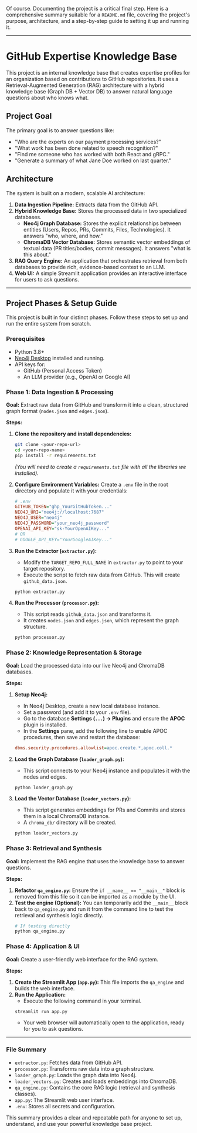 Of course. Documenting the project is a critical final step. Here is a comprehensive summary suitable for a `README.md` file, covering the project's purpose, architecture, and a step-by-step guide to setting it up and running it.

---

# GitHub Expertise Knowledge Base

This project is an internal knowledge base that creates expertise profiles for an organization based on contributions to GitHub repositories. It uses a Retrieval-Augmented Generation (RAG) architecture with a hybrid knowledge base (Graph DB + Vector DB) to answer natural language questions about who knows what.

## Project Goal

The primary goal is to answer questions like:
*   "Who are the experts on our payment processing services?"
*   "What work has been done related to speech recognition?"
*   "Find me someone who has worked with both React and gRPC."
*   "Generate a summary of what Jane Doe worked on last quarter."

## Architecture

The system is built on a modern, scalable AI architecture:

1.  **Data Ingestion Pipeline:** Extracts data from the GitHub API.
2.  **Hybrid Knowledge Base:** Stores the processed data in two specialized databases.
    *   **Neo4j Graph Database:** Stores the explicit relationships between entities (Users, Repos, PRs, Commits, Files, Technologies). It answers "who, where, and how."
    *   **ChromaDB Vector Database:** Stores semantic vector embeddings of textual data (PR titles/bodies, commit messages). It answers "what is this about."
3.  **RAG Query Engine:** An application that orchestrates retrieval from both databases to provide rich, evidence-based context to an LLM.
4.  **Web UI:** A simple Streamlit application provides an interactive interface for users to ask questions.



---

## Project Phases & Setup Guide

This project is built in four distinct phases. Follow these steps to set up and run the entire system from scratch.

### Prerequisites

*   Python 3.8+
*   [Neo4j Desktop](https://neo4j.com/download/) installed and running.
*   API keys for:
    *   GitHub (Personal Access Token)
    *   An LLM provider (e.g., OpenAI or Google AI)

### Phase 1: Data Ingestion & Processing

**Goal:** Extract raw data from GitHub and transform it into a clean, structured graph format (`nodes.json` and `edges.json`).

**Steps:**
1.  **Clone the repository and install dependencies:**
    ```bash
    git clone <your-repo-url>
    cd <your-repo-name>
    pip install -r requirements.txt 
    ```
    *(You will need to create a `requirements.txt` file with all the libraries we installed).*

2.  **Configure Environment Variables:** Create a `.env` file in the root directory and populate it with your credentials:
    ```ini
    # .env
    GITHUB_TOKEN="ghp_YourGitHubToken..."
    NEO4J_URI="neo4j://localhost:7687"
    NEO4J_USER="neo4j"
    NEO4J_PASSWORD="your_neo4j_password"
    OPENAI_API_KEY="sk-YourOpenAIKey..." 
    # OR
    # GOOGLE_API_KEY="YourGoogleAIKey..."
    ```

3.  **Run the Extractor (`extractor.py`):**
    *   Modify the `TARGET_REPO_FULL_NAME` in `extractor.py` to point to your target repository.
    *   Execute the script to fetch raw data from GitHub. This will create `github_data.json`.
    ```bash
    python extractor.py
    ```

4.  **Run the Processor (`processor.py`):**
    *   This script reads `github_data.json` and transforms it.
    *   It creates `nodes.json` and `edges.json`, which represent the graph structure.
    ```bash
    python processor.py
    ```

### Phase 2: Knowledge Representation & Storage

**Goal:** Load the processed data into our live Neo4j and ChromaDB databases.

**Steps:**
1.  **Setup Neo4j:**
    *   In Neo4j Desktop, create a new local database instance.
    *   Set a password (and add it to your `.env` file).
    *   Go to the database **Settings (`...`) -> Plugins** and ensure the **APOC** plugin is installed.
    *   In the **Settings** pane, add the following line to enable APOC procedures, then save and restart the database:
      ```ini
      dbms.security.procedures.allowlist=apoc.create.*,apoc.coll.*
      ```

2.  **Load the Graph Database (`loader_graph.py`):**
    *   This script connects to your Neo4j instance and populates it with the nodes and edges.
    ```bash
    python loader_graph.py
    ```

3.  **Load the Vector Database (`loader_vectors.py`):**
    *   This script generates embeddings for PRs and Commits and stores them in a local ChromaDB instance.
    *   A `chroma_db/` directory will be created.
    ```bash
    python loader_vectors.py
    ```

### Phase 3: Retrieval and Synthesis

**Goal:** Implement the RAG engine that uses the knowledge base to answer questions.

**Steps:**
1.  **Refactor `qa_engine.py`:** Ensure the `if __name__ == "__main__"` block is removed from this file so it can be imported as a module by the UI.
2.  **Test the engine (Optional):** You can temporarily add the `__main__` block back to `qa_engine.py` and run it from the command line to test the retrieval and synthesis logic directly.
    ```bash
    # If testing directly
    python qa_engine.py
    ```

### Phase 4: Application & UI

**Goal:** Create a user-friendly web interface for the RAG system.

**Steps:**
1.  **Create the Streamlit App (`app.py`):** This file imports the `qa_engine` and builds the web interface.
2.  **Run the Application:**
    *   Execute the following command in your terminal.
    ```bash
    streamlit run app.py
    ```
    *   Your web browser will automatically open to the application, ready for you to ask questions.

---

### File Summary

*   `extractor.py`: Fetches data from GitHub API.
*   `processor.py`: Transforms raw data into a graph structure.
*   `loader_graph.py`: Loads the graph data into Neo4j.
*   `loader_vectors.py`: Creates and loads embeddings into ChromaDB.
*   `qa_engine.py`: Contains the core RAG logic (retrieval and synthesis classes).
*   `app.py`: The Streamlit web user interface.
*   `.env`: Stores all secrets and configuration.

This summary provides a clear and repeatable path for anyone to set up, understand, and use your powerful knowledge base project.